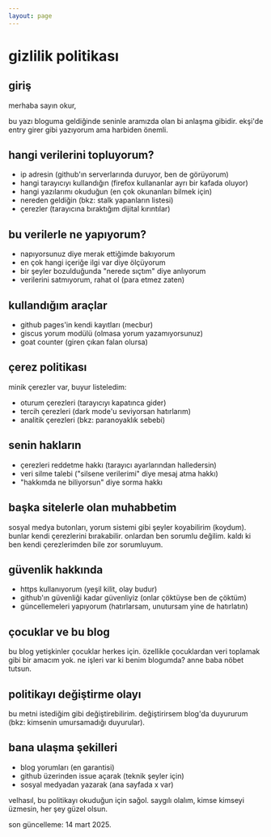 ```yaml
---
layout: page
---
```


# gizlilik politikası

## giriş
merhaba sayın okur,

bu yazı bloguma geldiğinde seninle aramızda olan bi anlaşma gibidir. ekşi'de entry girer gibi yazıyorum ama harbiden önemli.

## hangi verilerini topluyorum?

* ip adresin (github'ın serverlarında duruyor, ben de görüyorum)
* hangi tarayıcıyı kullandığın (firefox kullananlar ayrı bir kafada oluyor)
* hangi yazılarımı okuduğun (en çok okunanları bilmek için)
* nereden geldiğin (bkz: stalk yapanların listesi)
* çerezler (tarayıcına bıraktığım dijital kırıntılar)

## bu verilerle ne yapıyorum?

* napıyorsunuz diye merak ettiğimde bakıyorum
* en çok hangi içeriğe ilgi var diye ölçüyorum
* bir şeyler bozulduğunda "nerede sıçtım" diye anlıyorum
* verilerini satmıyorum, rahat ol (para etmez zaten)

## kullandığım araçlar

* github pages'in kendi kayıtları (mecbur)
* giscus yorum modülü (olmasa yorum yazamıyorsunuz)
* goat counter (giren çıkan falan olursa)

## çerez politikası

minik çerezler var, buyur listeledim:
* oturum çerezleri (tarayıcıyı kapatınca gider)
* tercih çerezleri (dark mode'u seviyorsan hatırlarım)
* analitik çerezleri (bkz: paranoyaklık sebebi)

## senin hakların

* çerezleri reddetme hakkı (tarayıcı ayarlarından halledersin)
* veri silme talebi ("silsene verilerimi" diye mesaj atma hakkı)
* "hakkımda ne biliyorsun" diye sorma hakkı

## başka sitelerle olan muhabbetim

sosyal medya butonları, yorum sistemi gibi şeyler koyabilirim (koydum). bunlar kendi çerezlerini bırakabilir. onlardan ben sorumlu değilim. kaldı ki ben kendi çerezlerimden bile zor sorumluyum.

## güvenlik hakkında

* https kullanıyorum (yeşil kilit, olay budur)
* github'ın güvenliği kadar güvenliyiz (onlar çöktüyse ben de çöktüm)
* güncellemeleri yapıyorum (hatırlarsam, unutursam yine de hatırlatın)

## çocuklar ve bu blog

bu blog yetişkinler çocuklar herkes için. özellikle çocuklardan veri toplamak gibi bir amacım yok. ne işleri var ki benim blogumda? anne baba nöbet tutsun.

## politikayı değiştirme olayı

bu metni istediğim gibi değiştirebilirim. değiştirirsem blog'da duyururum (bkz: kimsenin umursamadığı duyurular).

## bana ulaşma şekilleri

* blog yorumları (en garantisi)
* github üzerinden issue açarak (teknik şeyler için)
* sosyal medyadan yazarak (ana sayfada x var)

velhasıl, bu politikayı okuduğun için sağol. saygılı olalım, kimse kimseyi üzmesin, her şey güzel olsun.

son güncelleme: 14 mart 2025.
